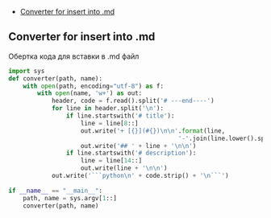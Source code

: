 + [Converter for insert into .md](#converter-for-insert-into-.md)

## Converter for insert into .md

Обертка кода для вставки в .md файл

```python
import sys
def converter(path, name):
    with open(path, encoding="utf-8") as f:
        with open(name, 'w+') as out:
            header, code = f.read().split('# ---end----')
            for line in header.split('\n'):
                if line.startswith('# title'):
                    line = line[8::]
                    out.write('+ [{}](#{})\n\n'.format(line, 
                                               '-'.join(line.lower().split())))
                    out.write('## ' + line + '\n\n')
                if line.startswith('# description'):
                    line = line[14::]
                    out.write(line + '\n\n')
            out.write('```python\n' + code.strip() + '\n```')
    
if __name__ == "__main__":
    path, name = sys.argv[1::]
    converter(path, name)
```
